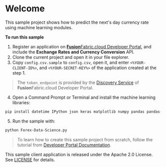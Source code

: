 # Welcome

This sample project shows how to predict the next's day currency rate using machine learning modules.

**To run this sample**

1.  Register an application on [**Fusion**Fabric.cloud Developer Portal](https://developer.fusionfabric.cloud), and include the **Exchange Rates and Currency Conversion** API.
2. Clone the current project and open it in your file explorer.
3. Copy `config.csv.sample` to `config.csv`, open it, and enter `<%YOUR-CLIENT-ID%>`, and `<%YOUR-SECRET-KEY%>` of the application created at the step 1. 

> The `token_endpoint` is provided by the [Discovery Service](https://developer.preprod.fusionfabric.cloud/documentation?workspace=FusionCreator%20Developer%20Portal&board=Home&uri=oauth2-grants.html#discovery-service) of **Fusion**Fabric.cloud Developer Portal.

4. Open a Command Prompt or Terminal and install the machine learning libraries:

```sh
pip install datetime IPython json keras matplotlib numpy pandas pandas-datareader pygal re requests seaborn sklearn tensorflow

```

5. Run the sample with:

```sh
python Forex-Data-Science.py
```

> To learn how to create this sample project from scratch, follow the tutorial from [Developer Portal Documentation](https://developer.fusionfabric.cloud/documentation?workspace=FusionCreator&board=Home&uri=sample-client-deeplearning.html). 

This sample client application is released under the Apache 2.0 License. See [LICENSE](LICENSE) for details.


